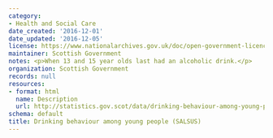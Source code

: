 ```yaml
---
category:
- Health and Social Care
date_created: '2016-12-01'
date_updated: '2016-12-05'
license: https://www.nationalarchives.gov.uk/doc/open-government-licence/version/3/
maintainer: Scottish Government
notes: <p>When 13 and 15 year olds last had an alcoholic drink.</p>
organization: Scottish Government
records: null
resources:
- format: html
  name: Description
  url: http://statistics.gov.scot/data/drinking-behaviour-among-young-people-salsus
schema: default
title: Drinking behaviour among young people (SALSUS)
---
```

